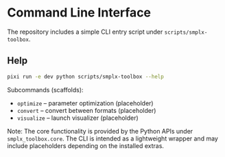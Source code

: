 # Command Line Interface

The repository includes a simple CLI entry script under `scripts/smplx-toolbox`.

## Help

```bash
pixi run -e dev python scripts/smplx-toolbox --help
```

Subcommands (scaffolds):
- `optimize` – parameter optimization (placeholder)
- `convert` – convert between formats (placeholder)
- `visualize` – launch visualizer (placeholder)

Note: The core functionality is provided by the Python APIs under `smplx_toolbox.core`. The CLI is intended as a lightweight wrapper and may include placeholders depending on the installed extras.

